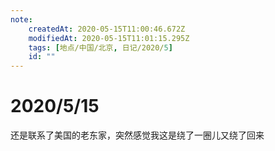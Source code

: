 ```yaml
---
note:
    createdAt: 2020-05-15T11:00:46.672Z
    modifiedAt: 2020-05-15T11:01:15.295Z
    tags: [地点/中国/北京, 日记/2020/5]
    id: ""
---
```

# 2020/5/15

还是联系了美国的老东家，突然感觉我这是绕了一圈儿又绕了回来